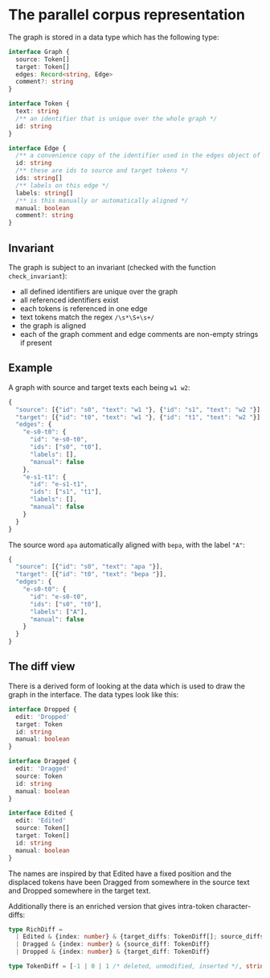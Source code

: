# The parallel corpus representation

The graph is stored in a data type which has the following type:

```typescript
interface Graph {
  source: Token[]
  target: Token[]
  edges: Record<string, Edge>
  comment?: string
}

interface Token {
  text: string
  /** an identifier that is unique over the whole graph */
  id: string
}

interface Edge {
  /** a convenience copy of the identifier used in the edges object of the graph */
  id: string
  /** these are ids to source and target tokens */
  ids: string[]
  /** labels on this edge */
  labels: string[]
  /** is this manually or automatically aligned */
  manual: boolean
  comment?: string
}
```

## Invariant

The graph is subject to an invariant (checked with the function `check_invariant`):

* all defined identifiers are unique over the graph
* all referenced identifiers exist
* each tokens is referenced in one edge
* text tokens match the regex `/\s*\S+\s+/`
* the graph is aligned
* each of the graph comment and edge comments are non-empty strings if present

## Example

A graph with source and target texts each being `w1 w2`:

```javascript
{
  "source": [{"id": "s0", "text": "w1 "}, {"id": "s1", "text": "w2 "}],
  "target": [{"id": "t0", "text": "w1 "}, {"id": "t1", "text": "w2 "}],
  "edges": {
    "e-s0-t0": {
      "id": "e-s0-t0",
      "ids": ["s0", "t0"],
      "labels": [],
      "manual": false
    },
    "e-s1-t1": {
      "id": "e-s1-t1",
      "ids": ["s1", "t1"],
      "labels": [],
      "manual": false
    }
  }
}
```

The source word `apa` automatically aligned with `bepa`, with the label `"A"`:

```javascript
{
  "source": [{"id": "s0", "text": "apa "}],
  "target": [{"id": "t0", "text": "bepa "}],
  "edges": {
    "e-s0-t0": {
      "id": "e-s0-t0",
      "ids": ["s0", "t0"],
      "labels": ["A"],
      "manual": false
    }
  }
}
```

## The diff view

There is a derived form of looking at the data which is used to draw the graph
in the interface. The data types look like this:

```typescript
interface Dropped {
  edit: 'Dropped'
  target: Token
  id: string
  manual: boolean
}

interface Dragged {
  edit: 'Dragged'
  source: Token
  id: string
  manual: boolean
}

interface Edited {
  edit: 'Edited'
  source: Token[]
  target: Token[]
  id: string
  manual: boolean
}
```

The names are inspired by that Edited have a fixed position and the displaced
tokens have been Dragged from somewhere in the source text and Dropped somewhere in the target text.

Additionally there is an enriched version that gives intra-token character-diffs:

```typescript
type RichDiff =
  | Edited & {index: number} & {target_diffs: TokenDiff[]; source_diffs: TokenDiff[]}
  | Dragged & {index: number} & {source_diff: TokenDiff}
  | Dropped & {index: number} & {target_diff: TokenDiff}

type TokenDiff = [-1 | 0 | 1 /* deleted, unmodified, inserted */, string][]
```

